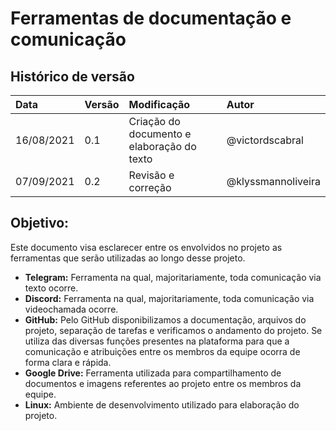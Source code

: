 # Ferramentas de documentação e comunicação

## Histórico de versão

|    Data    | Versão |                Modificação                |       Autor        |
| :-------- | :---- | :--------------------------------------- | :---------------- |
| 16/08/2021 |  0.1   | Criação do documento e elaboração do texto |  @victordscabral   |
| 07/09/2021 |  0.2   |            Revisão e correção             | @klyssmannoliveira |

## Objetivo:

Este documento visa esclarecer entre os envolvidos no projeto as ferramentas que serão utilizadas ao longo desse projeto.

- **Telegram:** Ferramenta na qual, majoritariamente, toda comunicação via texto ocorre.
- **Discord:** Ferramenta na qual, majoritariamente, toda comunicação via videochamada ocorre.
- **GitHub:** Pelo GitHub disponibilizamos a documentação, arquivos do projeto, separação de tarefas e verificamos o andamento do projeto. Se utiliza das diversas funções presentes na plataforma para que a comunicação e atribuições entre os membros da equipe ocorra de forma clara e rápida.
- **Google Drive:** Ferramenta utilizada para compartilhamento de documentos e imagens referentes ao projeto entre os membros da equipe.
- **Linux:** Ambiente de desenvolvimento utilizado para elaboração do projeto.

